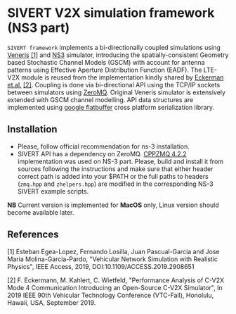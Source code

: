 # SIVERT V2X simulation framework (NS3 part)


`SIVERT framework` implements a bi-directionally coupled simulations using [Veneris](http://pcacribia.upct.es/veneris/) [[1]](#1) and [NS3](https://www.nsnam.org) simulator, introducing the spatially-consistent Geometry based Stochastic Channel Models (GSCM) with account for antenna patterns using Effective Aperture Distribution Function (EADF). The LTE-V2X module is reused from the implementation kindly shared by [Eckerman et.al.](https://github.com/FabianEckermann/ns-3_c-v2x) [[2]](#2). Coupling is done via bi-directional API using the TCP/IP sockets between simulators using [ZeroMQ](https://zeromq.org). Original Veneris simulator is extensively extended with GSCM channel modelling. API data structures are implemented using [google flatbuffer](https://google.github.io/flatbuffers/) cross platform serialization library.


## Installation

- Please, follow official recommendation for ns-3 installation.
- SIVERT API has a dependency on ZeroMQ. [CPPZMQ 4.2.2](https://github.com/zeromq/cppzmq/releases/tag/v4.2.2) implementation was used on NS-3 part. Please, build and install it from sources following the instructions and make sure that either header correct path is added into your $PATH or the full paths to headers (`zmq.hpp` and `zhelpers.hpp`) are modified in the corresponding NS-3 SIVERT example scripts.

**NB** Current version is implemented for **MacOS** only, Linux version should become available later.


## References

<a id="1">[1]</a>
Esteban Egea-Lopez, Fernando Losilla, Juan Pascual-Garcia and Jose Maria Molina-Garcia-Pardo, "Vehicular Network Simulation with Realistic Physics", IEEE Access, 2019, DOI:10.1109/ACCESS.2019.2908651

<a id="2">[2]</a>
F. Eckermann, M. Kahlert, C. Wietfeld, "Performance Analysis of C-V2X Mode 4 Communication Introducing an Open-Source C-V2X Simulator", In 2019 IEEE 90th Vehicular Technology Conference (VTC-Fall), Honolulu, Hawaii, USA, September 2019.
